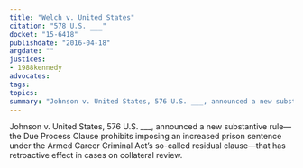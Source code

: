 ```yaml
---
title: "Welch v. United States"
citation: "578 U.S. ___"
docket: "15-6418"
publishdate: "2016-04-18"
argdate: ""
justices:
- 1988kennedy
advocates:
tags:
topics:
summary: "Johnson v. United States, 576 U.S. ___, announced a new substantive rule—the Due Process Clause prohibits imposing an increased prison sentence under the Armed Career Criminal Act’s so-called residual clause—that has retroactive effect in cases on collateral review."
---
```

Johnson v. United States, 576 U.S. ___, announced a new substantive rule—the Due Process Clause prohibits imposing an increased prison sentence under the Armed Career Criminal Act’s so-called residual clause—that has retroactive effect in cases on collateral review.

